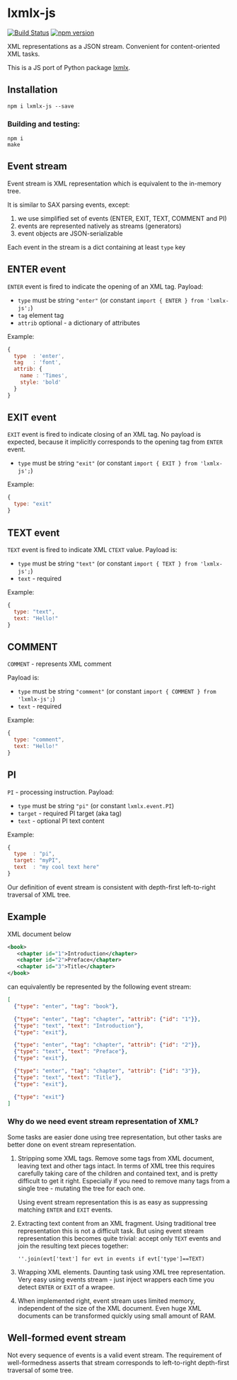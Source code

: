 # lxmlx-js

[![Build Status](https://travis-ci.org/innodatalabs/lxmlx-js.svg?branch=master)](https://travis-ci.org/innodatalabs/lxmlx-js)
[![npm version](https://badge.fury.io/js/%40innodatalabs%2Flxmlx-js.svg)](https://badge.fury.io/js/%40innodatalabs%2Flxmlx-js)

XML representations as a JSON stream. Convenient for content-oriented XML tasks.

This is a JS port of Python package [lxmlx](https://pypi.org/project/lxmlx/).

## Installation
```
npm i lxmlx-js --save
```

### Building and testing:
```
npm i
make
```

## Event stream
Event stream is XML representation which is equivalent to the in-memory tree.

It is similar to SAX parsing events, except:

1. we use simplified set of events (ENTER, EXIT, TEXT, COMMENT and PI)
2. events are represented natively as streams (generators)
3. event objects are JSON-serializable

Each event in the stream is a dict containing at least `type` key

## ENTER event
`ENTER` event is fired to indicate the opening of an XML tag. Payload:

* `type` must be string `"enter"` (or constant `import { ENTER } from 'lxmlx-js';`)
* `tag` element tag
* `attrib` optional - a dictionary of attributes

Example:
```js
{
  type  : 'enter',
  tag   : 'font',
  attrib: {
    name : 'Times',
    style: 'bold'
  }
}
```

## EXIT event
`EXIT` event is fired to indicate closing of an XML tag. No payload is
expected, because it implicitly corresponds to the opening tag from `ENTER`
event.

* `type` must be string `"exit"` (or constant `import { EXIT } from 'lxmlx-js';`)

Example:
```js
{
  type: "exit"
}
```

## TEXT event
`TEXT` event is fired to indicate XML `CTEXT` value. Payload is:

* `type` must be string `"text"` (or constant `import { TEXT } from 'lxmlx-js';`)
* `text` - required

Example:
```js
{
  type: "text",
  text: "Hello!"
}
```

## COMMENT
`COMMENT` - represents XML comment

Payload is:
* `type` must be string `"comment"` (or constant `import { COMMENT } from  'lxmlx-js';`)
* `text` - required

Example:
```js
{
  type: "comment",
  text: "Hello!"
}
```

## PI
`PI` - processing instruction. Payload:

* `type` must be string `"pi"` (or constant `lxmlx.event.PI`)
* `target` - required PI target (aka tag)
* `text` - optional PI text content

Example:
```js
{
  type  : "pi",
  target: "myPI",
  text  : "my cool text here"
}
```

Our definition of event stream is consistent with depth-first left-to-right
traversal of XML tree.

## Example
XML document below
```xml
<book>
   <chapter id="1">Introduction</chapter>
   <chapter id="2">Preface</chapter>
   <chapter id="3">Title</chapter>
</book>
```

can equivalently be represented by the following event stream:
```json
[
  {"type": "enter", "tag": "book"},

  {"type": "enter", "tag": "chapter", "attrib": {"id": "1"}},
  {"type": "text", "text": "Introduction"},
  {"type": "exit"},

  {"type": "enter", "tag": "chapter", "attrib": {"id": "2"}},
  {"type": "text", "text": "Preface"},
  {"type": "exit"},

  {"type": "enter", "tag": "chapter", "attrib": {"id": "3"}},
  {"type": "text", "text": "Title"},
  {"type": "exit"},

  {"type": "exit"}
]
```

### Why do we need event stream representation of XML?
Some tasks are easier done using tree representation, but other
tasks are better done on event stream representation.

1. Stripping some XML tags. Remove some tags from XML document, leaving
   text and other tags intact. In terms of XML tree this requires
   carefully taking care of the children and contained text, and is
   pretty difficult to get it right. Especially if you need to
   remove many tags from a single tree - mutating the tree for each
   one.

   Using event stream representation this is as easy as suppressing
   matching `ENTER` and `EXIT` events.

2. Extracting text content from an XML fragment. Using traditional
   tree representation this is not a difficult task. But using event stream
   representation this becomes quite trivial: accept only `TEXT` events and
   join the resulting text pieces together:
   ```
   ''.join(evt['text'] for evt in events if evt['type']==TEXT)
   ```

3. Wrapping XML elements. Daunting task using XML tree representation. Very
   easy using events stream - just inject wrappers each time you detect
   `ENTER` or `EXIT` of a wrapee.

4. When implemented right, event stream uses limited memory, independent of
   the size of the XML document. Even huge XML documents can be transformed
   quickly using small amount of RAM.


## Well-formed event stream

Not every sequence of events is a valid event stream. The requirement of
well-formedness asserts that stream corresponds to left-to-right depth-first
traversal of some tree.
